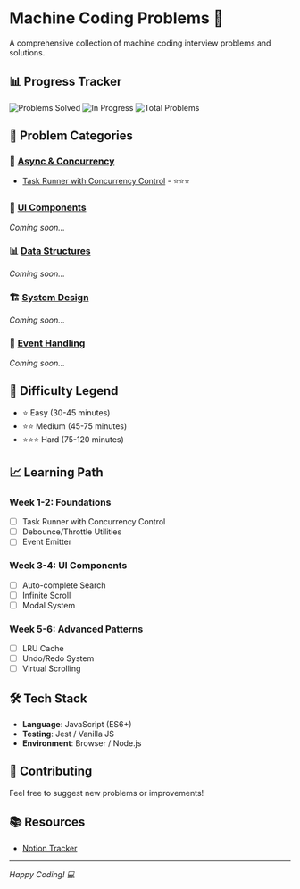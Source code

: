 # Machine Coding Problems 🚀

A comprehensive collection of machine coding interview problems and solutions.

## 📊 Progress Tracker

![Problems Solved](https://img.shields.io/badge/Problems%20Solved-1-green)
![In Progress](https://img.shields.io/badge/In%20Progress-0-yellow)
![Total Problems](https://img.shields.io/badge/Total%20Problems-1-blue)

## 📁 Problem Categories

### 🔄 [Async & Concurrency](./async-concurrency/)

- [Task Runner with Concurrency Control](./async-concurrency/task-runner/) - ⭐⭐⭐

### 🎨 [UI Components](./ui-components/)

_Coming soon..._

### 📊 [Data Structures](./data-structures/)

_Coming soon..._

### 🏗️ [System Design](./system-design/)

_Coming soon..._

### 🎯 [Event Handling](./event-handling/)

_Coming soon..._

## 🎯 Difficulty Legend

- ⭐ Easy (30-45 minutes)
- ⭐⭐ Medium (45-75 minutes)
- ⭐⭐⭐ Hard (75-120 minutes)

## 📈 Learning Path

### Week 1-2: Foundations

- [ ] Task Runner with Concurrency Control
- [ ] Debounce/Throttle Utilities
- [ ] Event Emitter

### Week 3-4: UI Components

- [ ] Auto-complete Search
- [ ] Infinite Scroll
- [ ] Modal System

### Week 5-6: Advanced Patterns

- [ ] LRU Cache
- [ ] Undo/Redo System
- [ ] Virtual Scrolling

## 🛠️ Tech Stack

- **Language**: JavaScript (ES6+)
- **Testing**: Jest / Vanilla JS
- **Environment**: Browser / Node.js

## 🤝 Contributing

Feel free to suggest new problems or improvements!

## 📚 Resources

- [Notion Tracker](https://www.notion.so/1febd2da3b6880008da0db07fcb15721?v=1febd2da3b688031badf000cfd2d4621&pvs=4)

---

_Happy Coding! 💻_
